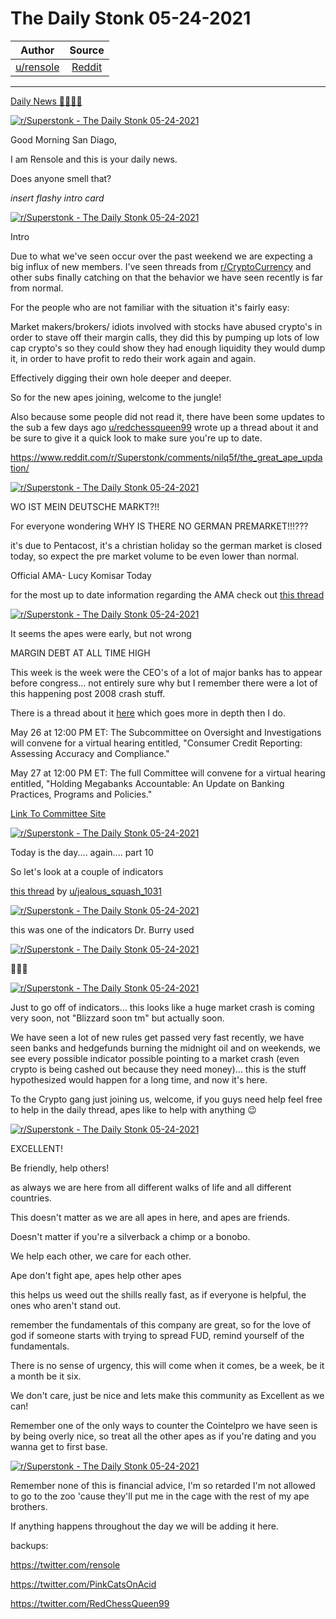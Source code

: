 The Daily Stonk 05-24-2021
==========================

| Author       | Source       | 
| :-------------: |:-------------:|
|  [u/rensole](https://www.reddit.com/user/rensole/) | [Reddit](https://www.reddit.com/r/Superstonk/comments/nju7sv/the_daily_stonk_05242021/) | 

---

[Daily News 🦍💎🙌🚀](https://www.reddit.com/r/Superstonk/search?q=flair_name%3A%22Daily%20News%20%F0%9F%A6%8D%F0%9F%92%8E%F0%9F%99%8C%F0%9F%9A%80%22&restrict_sr=1)

[![r/Superstonk - The Daily Stonk 05-24-2021](https://preview.redd.it/bd5yjg0sb1171.png?width=1600&format=png&auto=webp&s=0eecf3cef72278d8c21e839efde2fdabd438d247)](https://preview.redd.it/bd5yjg0sb1171.png?width=1600&format=png&auto=webp&s=0eecf3cef72278d8c21e839efde2fdabd438d247)

Good Morning San Diago,

I am Rensole and this is your daily news.

Does anyone smell that?

*insert flashy intro card*

[![r/Superstonk - The Daily Stonk 05-24-2021](https://preview.redd.it/6h4j7vwvb1171.png?width=680&format=png&auto=webp&s=2d3d57ab6015b6d22d3226db20bf89dfe279b8ba)](https://preview.redd.it/6h4j7vwvb1171.png?width=680&format=png&auto=webp&s=2d3d57ab6015b6d22d3226db20bf89dfe279b8ba)

Intro

Due to what we've seen occur over the past weekend we are expecting a big influx of new members. I've seen threads from [r/CryptoCurrency](https://www.reddit.com/r/CryptoCurrency/) and other subs finally catching on that the behavior we have seen recently is far from normal.

For the people who are not familiar with the situation it's fairly easy:

Market makers/brokers/ idiots involved with stocks have abused crypto's in order to stave off their margin calls, they did this by pumping up lots of low cap crypto's so they could show they had enough liquidity they would dump it, in order to have profit to redo their work again and again.

Effectively digging their own hole deeper and deeper.

So for the new apes joining, welcome to the jungle!

Also because some people did not read it, there have been some updates to the sub a few days ago [u/redchessqueen99](https://www.reddit.com/u/redchessqueen99/) wrote up a thread about it and be sure to give it a quick look to make sure you're up to date.

<https://www.reddit.com/r/Superstonk/comments/nilq5f/the_great_ape_updation/>

[![r/Superstonk - The Daily Stonk 05-24-2021](https://preview.redd.it/c8mzsdnxh1171.png?width=600&format=png&auto=webp&s=8ce84030bea70fdd74e1d055d7d8e9cca2f7675e)](https://preview.redd.it/c8mzsdnxh1171.png?width=600&format=png&auto=webp&s=8ce84030bea70fdd74e1d055d7d8e9cca2f7675e)

WO IST MEIN DEUTSCHE MARKT?!!

For everyone wondering WHY IS THERE NO GERMAN PREMARKET!!!???

it's due to Pentacost, it's a christian holiday so the german market is closed today, so expect the pre market volume to be even lower than normal.

Official AMA- Lucy Komisar Today

for the most up to date information regarding the AMA check out [this thread](https://www.reddit.com/r/Superstonk/comments/nj867u/official_ama_lucy_komisar_monday_may_24th_lucy/)

[![r/Superstonk - The Daily Stonk 05-24-2021](https://preview.redd.it/d6ejrm4og1171.png?width=831&format=png&auto=webp&s=028c5c6104ac0f81c8a68d61d15df63df39c68e8)](https://preview.redd.it/d6ejrm4og1171.png?width=831&format=png&auto=webp&s=028c5c6104ac0f81c8a68d61d15df63df39c68e8)

It seems the apes were early, but not wrong

MARGIN DEBT AT ALL TIME HIGH

This week is the week were the CEO's of a lot of major banks has to appear before congress... not entirely sure why but I remember there were a lot of this happening post 2008 crash stuff.

There is a thread about it [here](https://www.reddit.com/r/GME/comments/nj6iz0/ceos_of_major_banks_testifying_this_week_margin/?utm_source=share&utm_medium=ios_app&utm_name=iossmf) which goes more in depth then I do.

May 26 at 12:00 PM ET: The Subcommittee on Oversight and Investigations will convene for a virtual hearing entitled, "Consumer Credit Reporting: Assessing Accuracy and Compliance." 

May 27 at 12:00 PM ET: The full Committee will convene for a virtual hearing entitled, "Holding Megabanks Accountable: An Update on Banking Practices, Programs and Policies." 

[Link To Committee Site](https://financialservices.house.gov/news/documentsingle.aspx?DocumentID=407897)

[![r/Superstonk - The Daily Stonk 05-24-2021](https://preview.redd.it/im50fwvpd1171.png?width=960&format=png&auto=webp&s=e075b266780072fcc9f7a221a66b1fad9b86d651)](https://preview.redd.it/im50fwvpd1171.png?width=960&format=png&auto=webp&s=e075b266780072fcc9f7a221a66b1fad9b86d651)

Today is the day.... again.... part 10

So let's look at a couple of indicators

[this thread](https://www.reddit.com/r/Superstonk/comments/nil0ww/sp_500_negative_yield_crescat_capital_letter_may/?utm_source=share&utm_medium=ios_app&utm_name=iossmf) by [u/jealous_squash_1031](https://www.reddit.com/u/jealous_squash_1031/)

[![r/Superstonk - The Daily Stonk 05-24-2021](https://preview.redd.it/1msxqvsdf1171.png?width=960&format=png&auto=webp&s=faf3c53da7ccd281994041fa7278fcd10a9527d2)](https://preview.redd.it/1msxqvsdf1171.png?width=960&format=png&auto=webp&s=faf3c53da7ccd281994041fa7278fcd10a9527d2)

this was one of the indicators Dr. Burry used

[![r/Superstonk - The Daily Stonk 05-24-2021](https://preview.redd.it/n832btyvg1171.png?width=640&format=png&auto=webp&s=8887cf8a93b35d6bc62cd9b037c4904232c20f25)](https://preview.redd.it/n832btyvg1171.png?width=640&format=png&auto=webp&s=8887cf8a93b35d6bc62cd9b037c4904232c20f25)

👀👀👀

[![r/Superstonk - The Daily Stonk 05-24-2021](https://preview.redd.it/vfeh3vahf1171.png?width=627&format=png&auto=webp&s=4aa9002eee60d94d262871cf08120d709fbf7881)](https://preview.redd.it/vfeh3vahf1171.png?width=627&format=png&auto=webp&s=4aa9002eee60d94d262871cf08120d709fbf7881)

Just to go off of indicators... this looks like a huge market crash is coming very soon, not "Blizzard soon tm" but actually soon.

We have seen a lot of new rules get passed very fast recently, we have seen banks and hedgefunds burning the midnight oil and on weekends, we see every possible indicator possible pointing to a market crash (even crypto is being cashed out because they need money)... this is the stuff hypothesized would happen for a long time, and now it's here.

To the Crypto gang just joining us, welcome, if you guys need help feel free to help in the daily thread, apes like to help with anything 😉

[![r/Superstonk - The Daily Stonk 05-24-2021](https://preview.redd.it/e6wl931ei1171.png?width=554&format=png&auto=webp&s=ac1a26a22aa0c9a1bd51163b7d25b0002a3a1e5e)](https://preview.redd.it/e6wl931ei1171.png?width=554&format=png&auto=webp&s=ac1a26a22aa0c9a1bd51163b7d25b0002a3a1e5e)

EXCELLENT!

Be friendly, help others!

as always we are here from all different walks of life and all different countries.

This doesn't matter as we are all apes in here, and apes are friends.

Doesn't matter if you're a silverback a chimp or a bonobo.

We help each other, we care for each other.

Ape don't fight ape, apes help other apes

this helps us weed out the shills really fast, as if everyone is helpful, the ones who aren't stand out.

remember the fundamentals of this company are great, so for the love of god if someone starts with trying to spread FUD, remind yourself of the fundamentals.

There is no sense of urgency, this will come when it comes, be a week, be it a month be it six.

We don't care, just be nice and lets make this community as Excellent as we can!

Remember one of the only ways to counter the Cointelpro we have seen is by being overly nice, so treat all the other apes as if you're dating and you wanna get to first base.

[![r/Superstonk - The Daily Stonk 05-24-2021](https://preview.redd.it/pczh5zlgi1171.png?width=400&format=png&auto=webp&s=be5ba28356309ec88b89decb77c45cb79fff95f7)](https://preview.redd.it/pczh5zlgi1171.png?width=400&format=png&auto=webp&s=be5ba28356309ec88b89decb77c45cb79fff95f7)

Remember none of this is financial advice, I'm so retarded I'm not allowed to go to the zoo 'cause they'll put me in the cage with the rest of my ape brothers.

If anything happens throughout the day we will be adding it here.

backups:

<https://twitter.com/rensole>

<https://twitter.com/PinkCatsOnAcid>

<https://twitter.com/RedChessQueen99>
